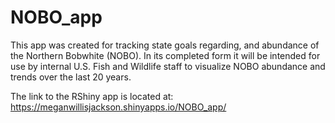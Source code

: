 # NOBO_app

This app was created for tracking state goals regarding, and abundance of the Northern Bobwhite (NOBO). In its completed form it will be intended for use by internal U.S. Fish and Wildlife staff to visualize NOBO abundance and trends over the last 20 years.

The link to the RShiny app is located at: https://meganwillisjackson.shinyapps.io/NOBO_app/
